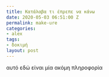 ```yaml
---
title: Κατάλαβα τι έπρεπε να κάνω
date: 2020-05-03 06:51:00 Z
permalink: make-ure
categories:
- alex
tags:
- δοκιμή
layout: post
---
```


αυτό εδώ είναι μία ακόμη πληροφορία